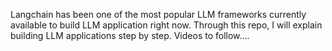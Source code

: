 Langchain has been one of the most popular LLM frameworks currently available to build LLM application right now. Through this repo, I will explain building LLM applications step by step. Videos to follow....
